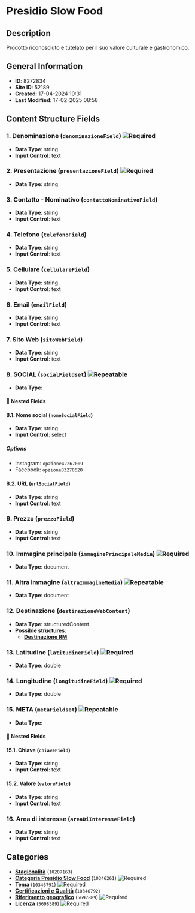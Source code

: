 # Presidio Slow Food

## Description
Prodotto riconosciuto e tutelato per il suo valore culturale e gastronomico.
## General Information
- **ID**: 8272834
- **Site ID**: 52189
- **Created**: 17-04-2024 10:31
- **Last Modified**: 17-02-2025 08:58

## Content Structure Fields
### 1. Denominazione (`denominazioneField`) ![Required](https://img.shields.io/badge/*Required-red.svg)
- **Data Type**: string
- **Input Control**: text

### 2. Presentazione (`presentazioneField`) ![Required](https://img.shields.io/badge/*Required-red.svg)
- **Data Type**: string

### 3. Contatto - Nominativo (`contattoNominativoField`) 
- **Data Type**: string
- **Input Control**: text

### 4. Telefono (`telefonoField`) 
- **Data Type**: string
- **Input Control**: text

### 5. Cellulare (`cellulareField`) 
- **Data Type**: string
- **Input Control**: text

### 6. Email (`emailField`) 
- **Data Type**: string
- **Input Control**: text

### 7. Sito Web (`sitoWebField`) 
- **Data Type**: string
- **Input Control**: text

### 8. SOCIAL (`socialFieldset`) ![Repeatable](https://img.shields.io/badge/🔄Repeatable-blue.svg)
- **Data Type**: 
#### 📁 Nested Fields
#### 8.1. Nome social (`nomeSocialField`) 
- **Data Type**: string
- **Input Control**: select
##### Options
- Instagram: `opzione42267009`
- Facebook: `opzione83270620`

#### 8.2. URL (`urlSocialField`) 
- **Data Type**: string
- **Input Control**: text


### 9. Prezzo (`prezzoField`) 
- **Data Type**: string
- **Input Control**: text

### 10. Immagine principale (`immaginePrincipaleMedia`) ![Required](https://img.shields.io/badge/*Required-red.svg)
- **Data Type**: document

### 11. Altra immagine (`altraImmagineMedia`) ![Repeatable](https://img.shields.io/badge/🔄Repeatable-blue.svg)
- **Data Type**: document

### 12. Destinazione (`destinazioneWebContent`) 
- **Data Type**: structuredContent
- **Possible structures**:
  - **[Destinazione RM](../../contentStructure/destinazione-rm/README.md)**

### 13. Latitudine (`latitudineField`) ![Required](https://img.shields.io/badge/*Required-red.svg)
- **Data Type**: double

### 14. Longitudine (`longitudineField`) ![Required](https://img.shields.io/badge/*Required-red.svg)
- **Data Type**: double

### 15. META (`metaFieldset`) ![Repeatable](https://img.shields.io/badge/🔄Repeatable-blue.svg)
- **Data Type**: 
#### 📁 Nested Fields
#### 15.1. Chiave (`chiaveField`) 
- **Data Type**: string
- **Input Control**: text

#### 15.2. Valore (`valoreField`) 
- **Data Type**: string
- **Input Control**: text


### 16. Area di interesse (`areaDiInteresseField`) 
- **Data Type**: string
- **Input Control**: text

## Categories
- **[Stagionalità](../../categories/stagionalità.md)** (`10207163`) 
- **[Categoria Presidio Slow Food](../../categories/categoria-presidio-slow-food.md)** (`10346261`) ![Required](https://img.shields.io/badge/*Required-red.svg)
- **[Tema](../../categories/tema.md)** (`10346791`) ![Required](https://img.shields.io/badge/*Required-red.svg)
- **[Certificazioni e Qualità](../../categories/certificazioni-e-qualità.md)** (`10346792`) 
- **[Riferimento geografico](../../categories/riferimento-geografico.md)** (`5697889`) ![Required](https://img.shields.io/badge/*Required-red.svg)
- **[Licenza](../../categories/licenza.md)** (`5698589`) ![Required](https://img.shields.io/badge/*Required-red.svg)
